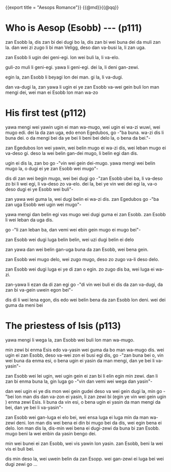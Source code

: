 {{export title = "Aesops Romance"}}
{{@md}}{{@qq}}

# Who is Aesop (Esobb) --- (p111)

zan Esobb la, dis zan bi dei dugi bo la, dis zan bi wei buna dei da muli zan la. dan wei zi zugo li bi man Veligg, deso dan va-busi la, li zan uga.

zan Esobb li ugin dei geni-egi. lon wei buli la, li va-elo. 

guli-zo muli li geni-egi. yawa li geni-egi. dei la, li deni gan-zewi.

egin la, zan Esobb li beyagi lon dei man. gi la, li va-dugi.

dan va-dugi la, zan yawa li ugin ei ye zan Esobb va-wei gein buli lon man mengi dei, wei man ei Esobb lon man wa-zo

# His first test (p112)

yawa mengi wei yawin ugin ei man wa-mugo, wei ugin ei wa-zi wuwi, wei mugo edi. dei la da zan uga, edo enon Egedubos, go -"ba buna. wa-zi dis li buna dei. o da mengi bei da ye bei li beni bei delo la, o bena da bei."-

zan Egedubos lon wei yawin, wei belin mugo ei wa-zi dis, wei leban mugo ei va-deso gi. deso la wei belin gan-dei mugo, li belin egi dan dis.

ugin ei dis la, zan bo go -"vin wei gein dei-mugo. yawa mengi wei belin mugo la, o dugi ei ye zan Esobb wei mugo"-

dis di zan wei begin mugo, wei bei dugi go -"zan Esobb ubei ba, li va-deso zo bi li wei egi, li va-deso zo va-elo. dei la, bei ye vin wei dei egi la, va-o deso dugi ei ye Esobb wei buli"-

zan yawa wei guma la, wei dugi belin ei wa-zi dis. zan Egedubos go -"ba zan uga Esobb wei ugin wei mugo"-

yawa mengi dan belin egi vas mugo wei dugi guma ei zan Esobb. zan Esobb li wei leban da uga dis.

go -"li zan leban ba, dan vemi wei ebin gein mugo ei mugo bei"-

zan Esobb wei dugi luga belin belin, wei uzi dugi belin ei delo

zan yawa dan wei belin gan-uga buna da zan Esobb, wei bena gein.

zan Esobb wei mugo delo, wei zugo mugo, deso zo zugo va-li deso delo.

zan Esobb wei dugi luga ei ye di zan o egin. zo zugo dis ba, wei luga ei wa-zi.

zan-yawa li ezan da di zan egi go -"di vin wei buli ei dis da zan va-dugi, da zan bi va-gein uwein egon bei"-

dis di li wei lena egon, dis edo wei belin bena da zan Esobb lon deni. wei dei guma da meni bei 

# The priestess of Isis (p113)

yawa mengi li wega la, zan Esobb wei buli lon man wa-mugo.

min zewi bi enma Esis edo va-yasin wei guma da bo man wa-mugo dis. wei ugin ei zan Esobb, deso va-wei zon ei busi egi dis, go 
-"zan buna bei o, vin wei buna da enma esi, o bena ugin ei yasin da man mengi, dan ye bei li va-yasin"-

zan Esobb wei lei ugin, wei ugin gein ei zan bi li elin egin min zewi.  dan li zan bi enma buna la, gin luga go -"vin dan vemi wei wega dan yasin"-

dan wei ugin ei ye dis mon wei gein gudei deso va wei gein dugi la, min go -"bei lon man dis dan va-zon ei yasin, li zan zewi bi (egin ye vin wei gein ugin ) enma zewi Esis. li buna da vin esi, o bena ugin ei yasin da man mengi da bei, dan ye bei li va-yasin"-

zan Esobb wei gan-luga ei elo bei, wei ensa luga ei luga min da man wa-zewi deni. lon man dis wei bena ei din bi mugo bei da dis, wei egin bena ei delo. lon man dis la, dis-min wei bena ei dugi-zewi da buna bi zan Esobb. mugo beni la wei enbin da yasin bengo dei.

min wei bunei ei zan Esobb, wei vis yawin lon yasin.  zan Esobb, beni la wei vis ei buli bei.

dis min deso la, wei uwein belin da zan Esopp. wei gan-zewi ei luga bei wei dugi zewi go ...
